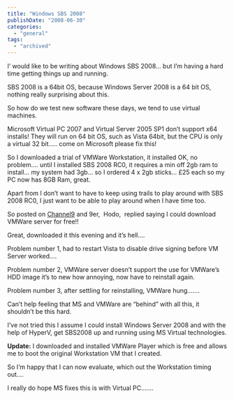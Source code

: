 ```yaml
---
title: "Windows SBS 2008"
publishDate: "2008-06-30"
categories: 
  - "general"
tags:
  - "archived"
---
```


I’ would like to be writing about Windows SBS 2008… but I’m having a hard time getting things up and running.

SBS 2008 is a 64bit OS, because Windows Server 2008 is a 64 bit OS, nothing really surprising about this.

So how do we test new software these days, we tend to use virtual machines.

Microsoft Virtual PC 2007 and Virtual Server 2005 SP1 don’t support x64 installs! They will run on 64 bit OS, such as Vista 64bit, but the CPU is only a virtual 32 bit….. come on Microsoft please fix this!

So I downloaded a trial of VMWare Workstation, it installed OK, no problem…. until I installed SBS 2008 RC0, it requires a min off 2gb ram to install… my system had 3gb… so I ordered 4 x 2gb sticks… £25 each so my PC now has 8GB Ram, great.

Apart from I don’t want to have to keep using trails to play around with SBS 2008 RC0, I just want to be able to play around when I have time too.

So posted on [Channel9](https://channel9.msdn.com/forums/Coffeehouse/412389-Virtual-PCHyper-V/) and 9er,  Hodo,  replied saying I could download VMWare server for free!!

Great, downloaded it this evening and it’s hell….

Problem number 1, had to restart Vista to disable drive signing before VM Server worked….

Problem number 2, VMWare server doesn’t support the use for VMWare’s HDD image it’s to new how annoying, now have to reinstall again.

Problem number 3, after settling for reinstalling, VMWare hung…….

Can’t help feeling that MS and VMWare are “behind” with all this, it shouldn’t be this hard.

I’ve not tried this I assume I could install Windows Server 2008 and with the help of HyperV, get SBS2008 up and running using MS Virtual technologies.

**Update:** I downloaded and installed VMWare Player which is free and allows me to boot the original Workstation VM that I created.

So I’m happy that I can now evaluate, which out the Workstation timing out….

I really do hope MS fixes this is with Virtual PC…….
